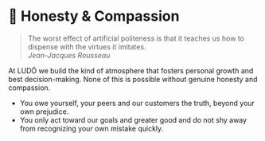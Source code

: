 🙏 Honesty & Compassion
=========================
> The worst effect of artificial politeness is that it teaches us how to dispense with the virtues it imitates.  
*Jean-Jacques Rousseau*

At LUDŌ we build the kind of atmosphere that fosters personal growth 
and best decision-making. 
None of this is possible without genuine honesty and compassion.

- You owe yourself, your peers and our customers the truth, beyond your own prejudice.
- You only act toward our goals and greater good and do not shy away from recognizing your own mistake quickly.
